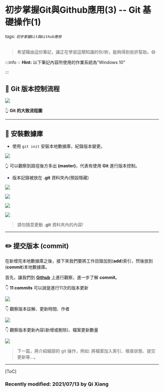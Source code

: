 # 初步掌握Git與Github應用(3) -- Git 基礎操作(1)

###### tags: `初步掌握Git與Github應用`

> 希望藉由這份筆記，讓正在學習這類知識的你/妳，能夠得到些許幫助。:smile: 

:::info
:bulb: **Hint:** 以下筆記內容所使用的作業系統為"Windows 10"

:::

## :memo: Git 版本控制流程
![](https://i.imgur.com/2QbFuQJ.png)

:point_up_2: **Git 的大致流程圖**

---

## :wrench: 安裝數據庫

* 使用 `git init` 安裝本地數據庫，紀錄版本變更。

![](https://i.imgur.com/EaeNlFg.png)

:point_up_2: 可以觀察到路徑後方多出 **(master)**，代表有使用 **Git** 進行版本控制。

* 版本記錄被放在 **.git** 資料夾內(預設隱藏)

![](https://i.imgur.com/zx23dcz.png)

![](https://i.imgur.com/oqLc8Mn.png)

![](https://i.imgur.com/nbeMKpZ.png)

![](https://i.imgur.com/KEJyvao.png)

> 請勿隨意更動 **.git** 資料夾內的內容!

---
## :pencil2: 提交版本 (**commit**)

在新增完本地數據庫之後，接下來我們要將工作目錄加到(**add**)索引，然後放到(**commit**)本地數據庫。

首先，讓我們到 **[Github](https://github.com/QI-XIANG/JQuery_Book_2021)**  上進行觀察，進一步了解 **commit**。

:point_down: **11 commits** 可以說是進行11次的版本更新

![](https://i.imgur.com/OHMXWHI.png)

:point_down: 觀察版本註解、更新時間、作者

![](https://i.imgur.com/qeeEWNi.png)

:point_down: 觀察版本更新內容(新增或刪除)、檔案更新數量

![](https://i.imgur.com/HjOpzSy.png)

> 下一篇，將介紹細部的 git 操作，例如: 將檔案加入索引、檢查狀態、提交更新等...。
---

[ToC]

### Recently modified: 2021/07/13 by Qi Xiang
